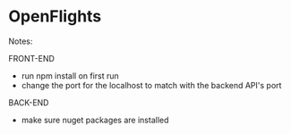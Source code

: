 # OpenFlights

Notes:

FRONT-END
  - run npm install on first run
  - change the port for the localhost to match with the backend API's port

BACK-END
  - make sure nuget packages are installed
